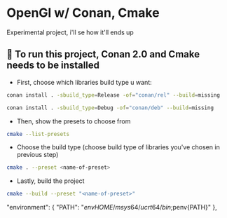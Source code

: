 # OpenGl w/ Conan, Cmake

Experimental project, i'll se how it'll ends up 


## 💬 To run this project, Conan 2.0 and Cmake needs to be installed

- First, choose which libraries build type u want:
```bash
conan install . -sbuild_type=Release -of="conan/rel" --build=missing
```
```bash
conan install . -sbuild_type=Debug -of="conan/deb" --build=missing
```
- Then, show the presets to choose from 
```bash
cmake --list-presets 
```
- Choose the build type (choose build type of libraries you've chosen in previous step)
```bash
cmake . --preset <name-of-preset>
```
- Lastly, build the project
```bash
cmake --build --preset "<name-of-preset>"
```


"environment": {
                "PATH": "$env{HOME}/msys64/ucrt64/bin;$penv{PATH}"
            },



